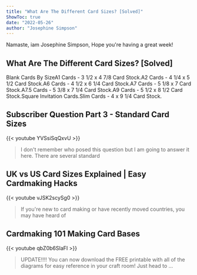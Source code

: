 ```yaml
---
title: "What Are The Different Card Sizes? [Solved]"
ShowToc: true 
date: "2022-05-26"
author: "Josephine Simpson" 
---
```


Namaste, iam Josephine Simpson, Hope you're having a great week!
## What Are The Different Card Sizes? [Solved]
Blank Cards By SizeA1 Cards - 3 1/2 x 4 7/8 Card Stock.A2 Cards - 4 1/4 x 5 1/2 Card Stock.A6 Cards - 4 1/2 x 6 1/4 Card Stock.A7 Cards - 5 1/8 x 7 Card Stock.A7.5 Cards - 5 3/8 x 7 1/4 Card Stock.A9 Cards - 5 1/2 x 8 1/2 Card Stock.Square Invitation Cards.Slim Cards - 4 x 9 1/4 Card Stock.

## Subscriber Question Part 3 - Standard Card Sizes
{{< youtube YVSsiSqQxvU >}}
>I don't remember who posed this question but I am going to answer it here. There are several standard 

## UK vs US Card Sizes Explained | Easy Cardmaking Hacks
{{< youtube vJSK2scySg0 >}}
>If you're new to card making or have recently moved countries, you may have heard of 

## Cardmaking 101 Making Card Bases
{{< youtube qbZ0b6SIaFI >}}
>UPDATE!!!! You can now download the FREE printable with all of the diagrams for easy reference in your craft room! Just head to ...

